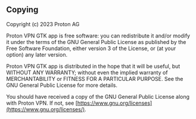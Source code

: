 ## Copying

Copyright (c) 2023 Proton AG

Proton VPN GTK app is free software: you can redistribute it and/or modify
it under the terms of the GNU General Public License as published by
the Free Software Foundation, either version 3 of the License, or
(at your option) any later version.

Proton VPN GTK app is distributed in the hope that it will be useful,
but WITHOUT ANY WARRANTY; without even the implied warranty of
MERCHANTABILITY or FITNESS FOR A PARTICULAR PURPOSE. See the
GNU General Public License for more details.

You should have received a copy of the GNU General Public License
along with Proton VPN. If not, see [https://www.gnu.org/licenses](https://www.gnu.org/licenses/).
